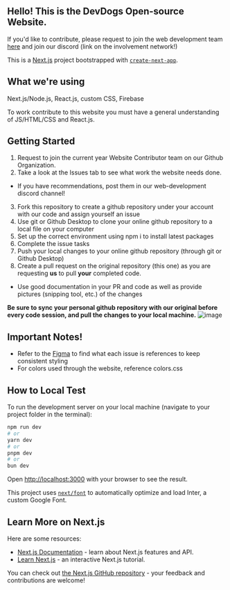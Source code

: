 ## Hello! This is the DevDogs Open-source Website.

If you'd like to contribute, please request to join the web development team [here](https://github.com/orgs/DevDogs-UGA/teams/24-25-website-contributors) and join our discord (link on the involvement network!)

This is a [Next.js](https://nextjs.org/) project bootstrapped with [`create-next-app`](https://github.com/vercel/next.js/tree/canary/packages/create-next-app).

## What we're using
Next.js/Node.js, React.js, custom CSS, Firebase

To work contribute to this website you must have a general understanding of JS/HTML/CSS and React.js.

## Getting Started
1. Request to join the current year Website Contributor team on our Github Organization.
2. Take a look at the Issues tab to see what work the website needs done.
  * If you have recommendations, post them in our web-development discord channel!
3. Fork this repository to create a github repository under your account with our code and assign yourself an issue
4. Use git or Github Desktop to clone your online github repository to a local file on your computer
5. Set up the correct environment using npm i to install latest packages
6. Complete the issue tasks
7. Push your local changes to your online github repository (through git or Github Desktop)
8. Create a pull request on the original repository (this one) as you are requesting **us** to pull **your** completed code.
  * Use good documentation in your PR and code as well as provide pictures (snipping tool, etc.) of the changes

**Be sure to sync your personal github repository with our original before every code session, and pull the changes to your local machine.**
![image](https://github.com/user-attachments/assets/3e333d93-2fca-4496-b3c3-4c23c10d170e)

## Important Notes!
- Refer to the [Figma](https://www.figma.com/design/mJZGzkMqu6JHfIzPl5zCkU/Website-Design?node-id=0-1&t=6ph7juLn0PV5AIhQ-1) to find what each issue is references to keep consistent styling
- For colors used through the website, reference colors.css

## How to Local Test
To run the development server on your local machine (navigate to your project folder in the terminal):

```bash
npm run dev
# or
yarn dev
# or
pnpm dev
# or
bun dev
```

Open [http://localhost:3000](http://localhost:3000) with your browser to see the result.

This project uses [`next/font`](https://nextjs.org/docs/basic-features/font-optimization) to automatically optimize and load Inter, a custom Google Font.

## Learn More on Next.js

Here are some resources:

- [Next.js Documentation](https://nextjs.org/docs) - learn about Next.js features and API.
- [Learn Next.js](https://nextjs.org/learn) - an interactive Next.js tutorial.

You can check out [the Next.js GitHub repository](https://github.com/vercel/next.js/) - your feedback and contributions are welcome!

